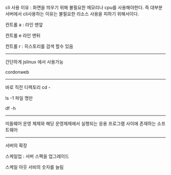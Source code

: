 cli 사용 이유 : 화면을 띄우기 위해 불필요한 메모리나 cpu를 사용해야한다.  즉 대부분 서버에서 cli사용하는 이유는 불필요한 리소스 사용을 피하기 위해서이다.



컨트롤 a : 라인 맨앞

컨트롤 e 라인 맨뒤

컨트롤 r : 히스토리를 검색 할수 있음





---

간단하게 jslinux 에서 사용가능

cordonweb 

---

바로 직전 디렉토리 cd -

ls -1  파일 명만

df -h

---

미들웨어 운영 체제와 해당 운영체제에서 실행되는 응용 프로그램 사이에 존재하는 소프트웨어



---

서버의 확장

스케일업 : 서버 스펙을 업그레이드

스케일 아웃 서비의 숫자를 늘림







